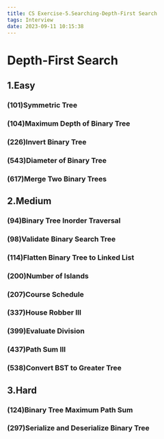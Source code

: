 ```yaml
---
title: CS Exercise-5.Searching-Depth-First Search
tags: Interview
date: 2023-09-11 10:15:38
---
```


# Depth-First Search

##   1.Easy

###   (101)Symmetric Tree

###   (104)Maximum Depth of Binary Tree

###   (226)Invert Binary Tree

###   (543)Diameter of Binary Tree

###   (617)Merge Two Binary Trees

##   2.Medium

###   (94)Binary Tree Inorder Traversal

###   (98)Validate Binary Search Tree

###   (114)Flatten Binary Tree to Linked List

###   (200)Number of Islands

###   (207)Course Schedule

###   (337)House Robber III

###   (399)Evaluate Division

###   (437)Path Sum III

###   (538)Convert BST to Greater Tree

##   3.Hard

###   (124)Binary Tree Maximum Path Sum

###   (297)Serialize and Deserialize Binary Tree
